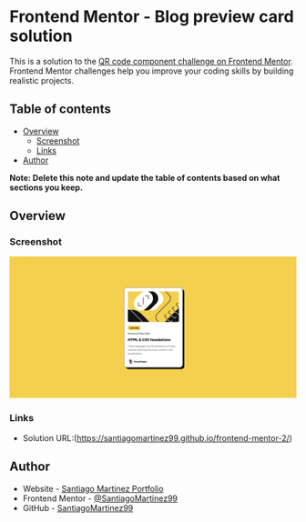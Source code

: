 # Frontend Mentor - Blog preview card solution

This is a solution to the [QR code component challenge on Frontend Mentor](https://www.frontendmentor.io/challenges/blog-preview-card-ckPaj01IcS). Frontend Mentor challenges help you improve your coding skills by building realistic projects.

## Table of contents

- [Overview](#overview)
  - [Screenshot](#screenshot)
  - [Links](#links)
- [Author](#author)

**Note: Delete this note and update the table of contents based on what sections you keep.**

## Overview

### Screenshot

![](./screenshot.png)

### Links

- Solution URL:(https://santiagomartinez99.github.io/frontend-mentor-2/)

## Author

- Website - [Santiago Martinez Portfolio](davidmartinezdevv.netlify.app)
- Frontend Mentor - [@SantiagoMartinez99](https://www.frontendmentor.io/profile/SantiagoMartinez99)
- GitHub - [SantiagoMartinez99](https://github.com/SantiagoMartinez99)
